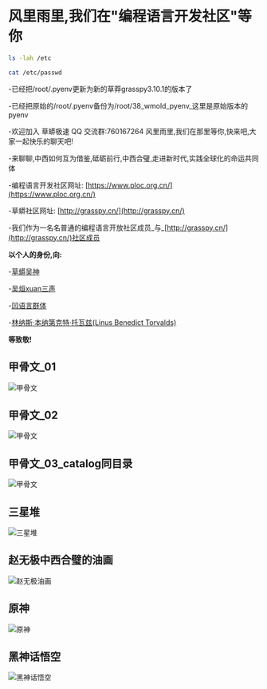 # 风里雨里,我们在"编程语言开发社区"等你

```bash
ls -lah /etc
```

```bash
cat /etc/passwd
```


-已经把/root/.pyenv更新为新的草莽grasspy3.10.1的版本了  

-已经把原始的/root/.pyenv备份为/root/38_wmold_pyenv_这里是原始版本的pyenv  

-欢迎加入 草蟒极速 QQ 交流群:760167264 风里雨里,我们在那里等你,快来吧,大家一起快乐的聊天吧!

-来聊聊,中西如何互为借鉴,砥砺前行,中西合璧,走进新时代,实践全球化的命运共同体

-编程语言开发社区网址: [https://www.ploc.org.cn/](https://www.ploc.org.cn/)

-草蟒社区网址: [http://grasspy.cn/](http://grasspy.cn/)

-我们作为一名名普通的编程语言开放社区成员_与_[http://grasspy.cn/](http://grasspy.cn/)社区成员  


**以个人的身份,向:**

-[草蟒吴神](https://space.bilibili.com/49977287)
    
-[吴烜xuan三声](https://www.zhihu.com/people/CodeInChinese)

-[凹语言群体](https://gitee.com/ploc-org/wa)

-[林纳斯·本纳第克特·托瓦兹(Linus Benedict Torvalds)](https://baike.baidu.com/item/%E6%9E%97%E7%BA%B3%E6%96%AF%C2%B7%E6%9C%AC%E7%BA%B3%E7%AC%AC%E5%85%8B%E7%89%B9%C2%B7%E6%89%98%E7%93%A6%E5%85%B9/1034429)

**等致敬!**

## 甲骨文_01
![甲骨文](../wmimages/b10_jia_gu_wen.jpeg)

## 甲骨文_02
![甲骨文](/workspace/wmimages/b10_jia_gu_wen.jpeg)

## 甲骨文_03_catalog同目录
![甲骨文](b10_jia_gu_wen.jpeg)

## 三星堆
![三星堆](./wmimages/b30_san_xing_dui.jpg)

## 赵无极中西合璧的油画
![赵无极油画](./wmimages/b40_zao_wu_ji_you_hua.jpg)

## 原神
![原神](./wmimages/b50_yuan_shen.jpg)

## 黑神话悟空
![黑神话悟空](./wmimages/b60_hei_shen_hua_wu_kong.gif)


 